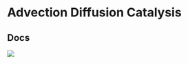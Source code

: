 # Advection Diffusion Catalysis

## Docs
[![][docs-dev-img]][docs-dev-url]

[docs-dev-img]: https://img.shields.io/badge/docs-dev-blue.svg

[docs-dev-url]: http://koehlerson.github.io/Catalyst/dev/
